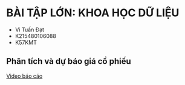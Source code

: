 # BÀI TẬP LỚN: KHOA HỌC DỮ LIỆU
- Vi Tuấn Đạt
- K215480106088
- K57KMT
## Phân tích và dự báo giá cổ phiếu
[Video báo cáo](https://drive.google.com/file/d/1YJAMy3-zHOqkasfQSTIIVm12DsRRaTbb/view?usp=sharing)

